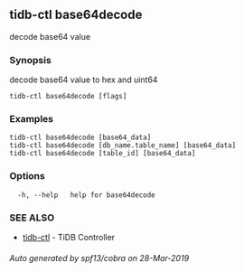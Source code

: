 ## tidb-ctl base64decode

decode base64 value

### Synopsis


decode base64 value to hex and uint64

```
tidb-ctl base64decode [flags]
```

### Examples

```
tidb-ctl base64decode [base64_data]
tidb-ctl base64decode [db_name.table_name] [base64_data]
tidb-ctl base64decode [table_id] [base64_data]
```

### Options

```
  -h, --help   help for base64decode
```

### SEE ALSO
* [tidb-ctl](tidb-ctl.md)	 - TiDB Controller

###### Auto generated by spf13/cobra on 28-Mar-2019

